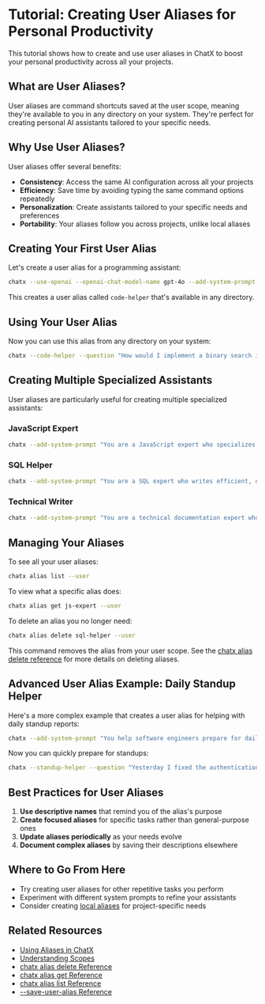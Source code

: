# Tutorial: Creating User Aliases for Personal Productivity

This tutorial shows how to create and use user aliases in ChatX to boost your personal productivity across all your projects.

## What are User Aliases?

User aliases are command shortcuts saved at the user scope, meaning they're available to you in any directory on your system. They're perfect for creating personal AI assistants tailored to your specific needs.

## Why Use User Aliases?

User aliases offer several benefits:

- **Consistency**: Access the same AI configuration across all your projects
- **Efficiency**: Save time by avoiding typing the same command options repeatedly
- **Personalization**: Create assistants tailored to your specific needs and preferences
- **Portability**: Your aliases follow you across projects, unlike local aliases

## Creating Your First User Alias

Let's create a user alias for a programming assistant:

```bash
chatx --use-openai --openai-chat-model-name gpt-4o --add-system-prompt "You are an expert programmer who writes concise, efficient, and well-documented code." --save-user-alias code-helper
```

This creates a user alias called `code-helper` that's available in any directory.

## Using Your User Alias

Now you can use this alias from any directory on your system:

```bash
chatx --code-helper --question "How would I implement a binary search in Python?"
```

## Creating Multiple Specialized Assistants

User aliases are particularly useful for creating multiple specialized assistants:

### JavaScript Expert

```bash
chatx --add-system-prompt "You are a JavaScript expert who specializes in modern ES6+ features, React, and Node.js best practices." --save-user-alias js-expert
```

### SQL Helper

```bash
chatx --add-system-prompt "You are a SQL expert who writes efficient, optimized database queries. When providing SQL code, always explain performance considerations." --save-user-alias sql-helper
```

### Technical Writer

```bash
chatx --add-system-prompt "You are a technical documentation expert who creates clear, concise, and well-structured documentation for software projects." --save-user-alias tech-writer
```

## Managing Your Aliases

To see all your user aliases:

```bash
chatx alias list --user
```

To view what a specific alias does:

```bash
chatx alias get js-expert --user
```

To delete an alias you no longer need:

```bash
chatx alias delete sql-helper --user
```

This command removes the alias from your user scope. See the [chatx alias delete reference](/reference/cli/alias/delete.md) for more details on deleting aliases.

## Advanced User Alias Example: Daily Standup Helper

Here's a more complex example that creates a user alias for helping with daily standup reports:

```bash
chatx --add-system-prompt "You help software engineers prepare for daily standup meetings. When I share my accomplishments from yesterday and my plans for today, help me articulate them clearly and concisely in a professional format. Also suggest any blockers I should mention based on my work." --save-user-alias standup-helper
```

Now you can quickly prepare for standups:

```bash
chatx --standup-helper --question "Yesterday I fixed the authentication bug and started working on the new reporting feature. Today I plan to finish the reporting feature and start on the export functionality. I'm a bit stuck on getting the export to handle special characters."
```

## Best Practices for User Aliases

1. **Use descriptive names** that remind you of the alias's purpose
2. **Create focused aliases** for specific tasks rather than general-purpose ones
3. **Update aliases periodically** as your needs evolve
4. **Document complex aliases** by saving their descriptions elsewhere

## Where to Go From Here

- Try creating user aliases for other repetitive tasks you perform
- Experiment with different system prompts to refine your assistants
- Consider creating [local aliases](/reference/cli/options/save-local-alias.md) for project-specific needs

## Related Resources

- [Using Aliases in ChatX](/usage/aliases.md)
- [Understanding Scopes](/usage/scopes.md)
- [chatx alias delete Reference](/reference/cli/alias/delete.md)
- [chatx alias get Reference](/reference/cli/alias/get.md)
- [chatx alias list Reference](/reference/cli/alias/list.md)
- [--save-user-alias Reference](/reference/cli/options/save-user-alias.md)